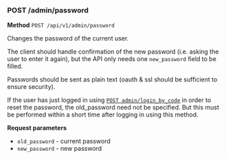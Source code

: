 ### POST /admin/password ###

**Method** `POST /api/v1/admin/password`

Changes the password of the current user.

The client should handle confirmation of the new password (i.e. asking the user to enter it again), but the API only needs one `new_password` field to be filled.

Passwords should be sent as plain text (oauth & ssl should be sufficient to ensure security).

If the user has just logged in using [`POST admin/login_by_code`](post_admin_login_by_code.md) in order to reset the password, the old_password need not be specified. But this must be performed within a short time after logging in using this method.

**Request parameters**

* `old_password` - current password
* `new_password` - new password
